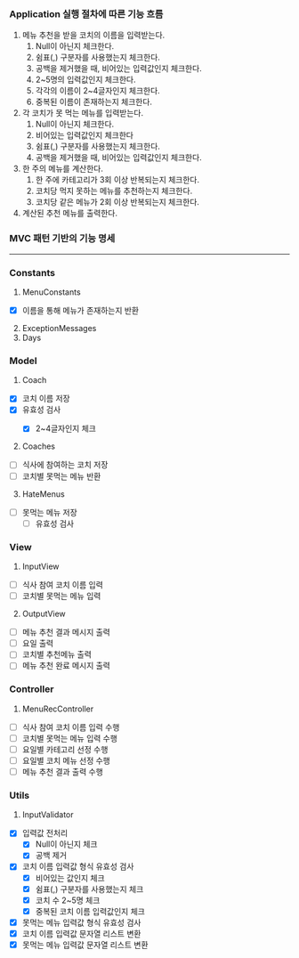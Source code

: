 ### Application 실행 절차에 따른 기능 흐름

1. 메뉴 추천을 받을 코치의 이름을 입력받는다.
   1. Null이 아닌지 체크한다.
   2. 쉼표(,) 구분자를 사용했는지 체크한다.
   3. 공백을 제거했을 때, 비어있는 입력값인지 체크한다.
   4. 2~5명의 입력값인지 체크한다.
   5. 각각의 이름이 2~4글자인지 체크한다.
   6. 중복된 이름이 존재하는지 체크한다.
2. 각 코치가 못 먹는 메뉴를 입력받는다.
   1. Null이 아닌지 체크한다.
   2. 비어있는 입력값인지 체크한다
   3. 쉼표(,) 구분자를 사용했는지 체크한다.
   4. 공백을 제거했을 때, 비어있는 입력값인지 체크한다.
3. 한 주의 메뉴를 계산한다.
   1. 한 주에 카테고리가 3회 이상 반복되는지 체크한다.
   2. 코치당 먹지 못하는 메뉴를 추천하는지 체크한다.
   3. 코치당 같은 메뉴가 2회 이상 반복되는지 체크한다.
4. 계산된 추천 메뉴를 출력한다.

### MVC 패턴 기반의 기능 명세
---

### Constants
1. MenuConstants
- [x] 이름을 통해 메뉴가 존재하는지 반환
2. ExceptionMessages
3. Days

### Model
1. Coach
- [x] 코치 이름 저장
- [x] 유효성 검사
  - [x] 2~4글자인지 체크
  

2. Coaches
- [ ] 식사에 참여하는 코치 저장
- [ ] 코치별 못먹는 메뉴 반환

3. HateMenus
- [ ] 못먹는 메뉴 저장
  - [ ] 유효성 검사

### View
1. InputView
- [ ] 식사 참여 코치 이름 입력
- [ ] 코치별 못먹는 메뉴 입력

2. OutputView
- [ ] 메뉴 추천 결과 메시지 출력
- [ ] 요일 출력
- [ ] 코치별 추천메뉴 출력
- [ ] 메뉴 추천 완료 메시지 출력

### Controller
1. MenuRecController
- [ ] 식사 참여 코치 이름 입력 수행
- [ ] 코치별 못먹는 메뉴 입력 수행
- [ ] 요일별 카테고리 선정 수행
- [ ] 요일별 코치 메뉴 선정 수행
- [ ] 메뉴 추천 결과 출력 수행

### Utils
1. InputValidator
- [x] 입력값 전처리
  - [x] Null이 아닌지 체크
  - [x] 공백 제거
- [x] 코치 이름 입력값 형식 유효성 검사 
  - [x] 비어있는 값인지 체크
  - [x] 쉼표(,) 구분자를 사용했는지 체크
  - [x] 코치 수 2~5명 체크
  - [x] 중복된 코치 이름 입력값인지 체크
- [x] 못먹는 메뉴 입력값 형식 유효성 검사
- [x] 코치 이름 입력값 문자열 리스트 변환
- [x] 못먹는 메뉴 입력값 문자열 리스트 변환